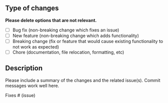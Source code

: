 ## Type of changes

**Please delete options that are not relevant.**

- [ ] Bug fix (non-breaking change which fixes an issue)
- [ ] New feature (non-breaking change which adds functionality)
- [ ] Breaking change (fix or feature that would cause existing functionality to not work as expected)
- [ ] Chore (documentation, file relocation, formatting, etc)

## Description

Please include a summary of the changes and the related issue(s). Commit messages work well here.

Fixes # (issue)
